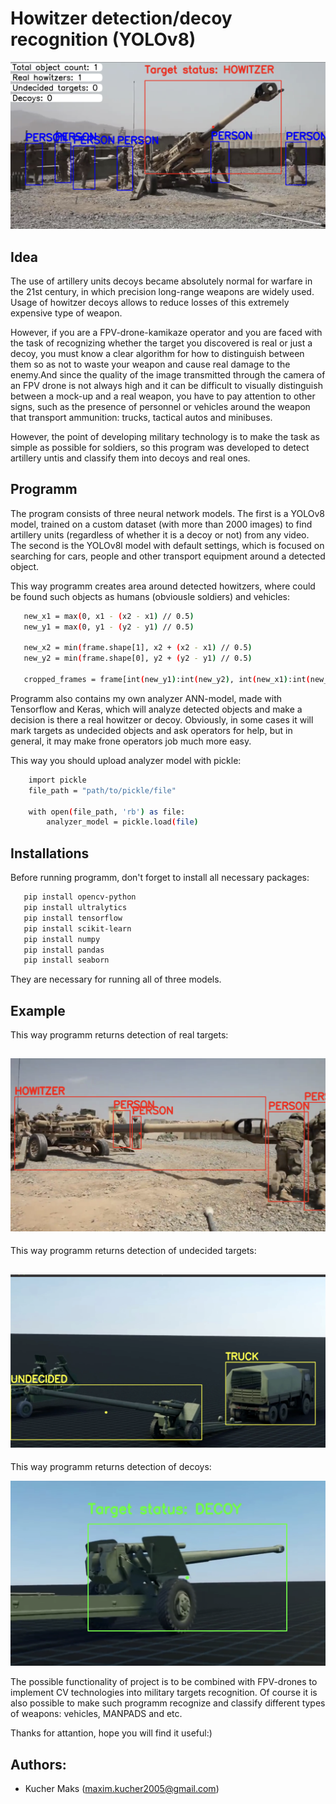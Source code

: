 
# Howitzer detection/decoy recognition (YOLOv8)
![](first_ex.jpg)

## Idea

The use of artillery units decoys became absolutely normal for warfare in the 21st century, in which precision long-range weapons are widely used. Usage of howitzer decoys allows to reduce losses of this extremely expensive type of weapon. 

However, if you are a FPV-drone-kamikaze operator and you are faced with the task of recognizing whether the target you discovered is real or just a decoy, you must know a clear algorithm for how to distinguish between them so as not to waste your weapon and cause real damage to the enemy.And since the quality of the image transmitted through the camera of an FPV drone is not always high and it can be difficult to visually distinguish between a mock-up and a real weapon, you have to pay attention to other signs, such as the presence of personnel or vehicles around the weapon that transport ammunition: trucks, tactical autos and minibuses.

However, the point of developing military technology is to make the task as simple as possible for soldiers, so this program was developed to detect artillery untis and classify them into decoys and real ones.

## Programm 
The program consists of three neural network models. The first is a YOLOv8 model, trained on a custom dataset (with more than 2000 images) to find artillery units (regardless of whether it is a decoy or not) from any video. The second is the YOLOv8l model with default settings, which is focused on searching for cars, people and other transport equipment around a detected object.

This way programm creates area around detected howitzers, where could be found such objects as humans (obviousle soldiers) and vehicles:

 ```bash
    new_x1 = max(0, x1 - (x2 - x1) // 0.5)
    new_y1 = max(0, y1 - (y2 - y1) // 0.5)
    
    new_x2 = min(frame.shape[1], x2 + (x2 - x1) // 0.5)
    new_y2 = min(frame.shape[0], y2 + (y2 - y1) // 0.5)

    cropped_frames = frame[int(new_y1):int(new_y2), int(new_x1):int(new_x2)]
 ```
    
Programm also contains my own analyzer ANN-model, made with Tensorflow and Keras, which will analyze detected objects and make a decision is there a real howitzer or decoy. Obviously, in some cases it will mark targets as undecided objects and ask operators for help, but in general, it may make frone operators job much more easy.

This way you should upload analyzer model with pickle:

```bash
    import pickle
    file_path = "path/to/pickle/file"

    with open(file_path, 'rb') as file:
        analyzer_model = pickle.load(file)
 ```



## Installations

Before running programm, don't forget to install all necessary packages:
```bash
   pip install opencv-python
   pip install ultralytics
   pip install tensorflow
   pip install scikit-learn
   pip install numpy
   pip install pandas 
   pip install seaborn 
 ```

They are necessary for running all of three models.
## Example


This way programm returns detection of real targets:

![](ex2.png)
--------------------------------
This way programm returns detection of 
undecided targets:

![](ex3.png)
--------------------------------

This way programm returns detection of 
decoys:

![](ex4.png)

The possible functionality of project is to be combined with FPV-drones to implement CV technologies into military targets recognition. Of course it is also possible to make such programm recognize and classify different types of weapons: vehicles, MANPADS and etc. 

Thanks for attantion, hope you will find it useful:)

## Authors:
- Kucher Maks (maxim.kucher2005@gmail.com)




